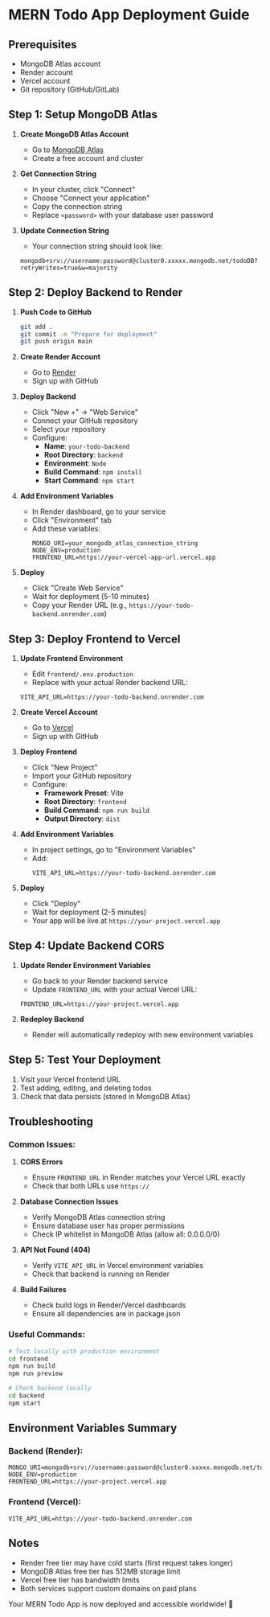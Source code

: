 # MERN Todo App Deployment Guide

## Prerequisites
- MongoDB Atlas account
- Render account
- Vercel account
- Git repository (GitHub/GitLab)

## Step 1: Setup MongoDB Atlas

1. **Create MongoDB Atlas Account**
   - Go to [MongoDB Atlas](https://www.mongodb.com/atlas)
   - Create a free account and cluster

2. **Get Connection String**
   - In your cluster, click "Connect"
   - Choose "Connect your application"
   - Copy the connection string
   - Replace `<password>` with your database user password

3. **Update Connection String**
   - Your connection string should look like:
   ```
   mongodb+srv://username:password@cluster0.xxxxx.mongodb.net/todoDB?retryWrites=true&w=majority
   ```

## Step 2: Deploy Backend to Render

1. **Push Code to GitHub**
   ```bash
   git add .
   git commit -m "Prepare for deployment"
   git push origin main
   ```

2. **Create Render Account**
   - Go to [Render](https://render.com)
   - Sign up with GitHub

3. **Deploy Backend**
   - Click "New +" → "Web Service"
   - Connect your GitHub repository
   - Select your repository
   - Configure:
     - **Name**: `your-todo-backend`
     - **Root Directory**: `backend`
     - **Environment**: `Node`
     - **Build Command**: `npm install`
     - **Start Command**: `npm start`

4. **Add Environment Variables**
   - In Render dashboard, go to your service
   - Click "Environment" tab
   - Add these variables:
     ```
     MONGO_URI=your_mongodb_atlas_connection_string
     NODE_ENV=production
     FRONTEND_URL=https://your-vercel-app-url.vercel.app
     ```

5. **Deploy**
   - Click "Create Web Service"
   - Wait for deployment (5-10 minutes)
   - Copy your Render URL (e.g., `https://your-todo-backend.onrender.com`)

## Step 3: Deploy Frontend to Vercel

1. **Update Frontend Environment**
   - Edit `frontend/.env.production`
   - Replace with your actual Render backend URL:
   ```
   VITE_API_URL=https://your-todo-backend.onrender.com
   ```

2. **Create Vercel Account**
   - Go to [Vercel](https://vercel.com)
   - Sign up with GitHub

3. **Deploy Frontend**
   - Click "New Project"
   - Import your GitHub repository
   - Configure:
     - **Framework Preset**: Vite
     - **Root Directory**: `frontend`
     - **Build Command**: `npm run build`
     - **Output Directory**: `dist`

4. **Add Environment Variables**
   - In project settings, go to "Environment Variables"
   - Add:
     ```
     VITE_API_URL=https://your-todo-backend.onrender.com
     ```

5. **Deploy**
   - Click "Deploy"
   - Wait for deployment (2-5 minutes)
   - Your app will be live at `https://your-project.vercel.app`

## Step 4: Update Backend CORS

1. **Update Render Environment Variables**
   - Go back to your Render backend service
   - Update `FRONTEND_URL` with your actual Vercel URL:
   ```
   FRONTEND_URL=https://your-project.vercel.app
   ```

2. **Redeploy Backend**
   - Render will automatically redeploy with new environment variables

## Step 5: Test Your Deployment

1. Visit your Vercel frontend URL
2. Test adding, editing, and deleting todos
3. Check that data persists (stored in MongoDB Atlas)

## Troubleshooting

### Common Issues:

1. **CORS Errors**
   - Ensure `FRONTEND_URL` in Render matches your Vercel URL exactly
   - Check that both URLs use `https://`

2. **Database Connection Issues**
   - Verify MongoDB Atlas connection string
   - Ensure database user has proper permissions
   - Check IP whitelist in MongoDB Atlas (allow all: 0.0.0.0/0)

3. **API Not Found (404)**
   - Verify `VITE_API_URL` in Vercel environment variables
   - Check that backend is running on Render

4. **Build Failures**
   - Check build logs in Render/Vercel dashboards
   - Ensure all dependencies are in package.json

### Useful Commands:

```bash
# Test locally with production environment
cd frontend
npm run build
npm run preview

# Check backend locally
cd backend
npm start
```

## Environment Variables Summary

### Backend (Render):
```
MONGO_URI=mongodb+srv://username:password@cluster0.xxxxx.mongodb.net/todoDB
NODE_ENV=production
FRONTEND_URL=https://your-project.vercel.app
```

### Frontend (Vercel):
```
VITE_API_URL=https://your-todo-backend.onrender.com
```

## Notes

- Render free tier may have cold starts (first request takes longer)
- MongoDB Atlas free tier has 512MB storage limit
- Vercel free tier has bandwidth limits
- Both services support custom domains on paid plans

Your MERN Todo App is now deployed and accessible worldwide! 🎉
